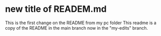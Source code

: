 # new title of READEM.md
This is the first change on the README from my pc folder 
This readme is a copy of the README in the main branch now in the "my-edits" branch. 
